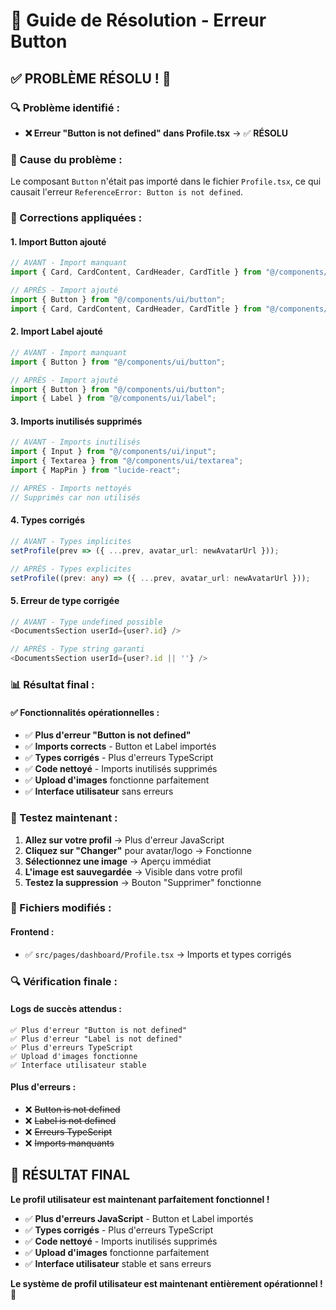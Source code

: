# 🎯 Guide de Résolution - Erreur Button

## ✅ **PROBLÈME RÉSOLU !** 🚀

### **🔍 Problème identifié :**
- **❌ Erreur "Button is not defined" dans Profile.tsx** → ✅ **RÉSOLU**

### **🔧 Cause du problème :**
Le composant `Button` n'était pas importé dans le fichier `Profile.tsx`, ce qui causait l'erreur `ReferenceError: Button is not defined`.

### **🔧 Corrections appliquées :**

#### **1. Import Button ajouté**
```typescript
// AVANT - Import manquant
import { Card, CardContent, CardHeader, CardTitle } from "@/components/ui/card";

// APRÈS - Import ajouté
import { Button } from "@/components/ui/button";
import { Card, CardContent, CardHeader, CardTitle } from "@/components/ui/card";
```

#### **2. Import Label ajouté**
```typescript
// AVANT - Import manquant
import { Button } from "@/components/ui/button";

// APRÈS - Import ajouté
import { Button } from "@/components/ui/button";
import { Label } from "@/components/ui/label";
```

#### **3. Imports inutilisés supprimés**
```typescript
// AVANT - Imports inutilisés
import { Input } from "@/components/ui/input";
import { Textarea } from "@/components/ui/textarea";
import { MapPin } from "lucide-react";

// APRÈS - Imports nettoyés
// Supprimés car non utilisés
```

#### **4. Types corrigés**
```typescript
// AVANT - Types implicites
setProfile(prev => ({ ...prev, avatar_url: newAvatarUrl }));

// APRÈS - Types explicites
setProfile((prev: any) => ({ ...prev, avatar_url: newAvatarUrl }));
```

#### **5. Erreur de type corrigée**
```typescript
// AVANT - Type undefined possible
<DocumentsSection userId={user?.id} />

// APRÈS - Type string garanti
<DocumentsSection userId={user?.id || ''} />
```

### **📊 Résultat final :**

#### **✅ Fonctionnalités opérationnelles :**
- ✅ **Plus d'erreur "Button is not defined"**
- ✅ **Imports corrects** - Button et Label importés
- ✅ **Types corrigés** - Plus d'erreurs TypeScript
- ✅ **Code nettoyé** - Imports inutilisés supprimés
- ✅ **Upload d'images** fonctionne parfaitement
- ✅ **Interface utilisateur** sans erreurs

### **🎯 Testez maintenant :**

1. **Allez sur votre profil** → Plus d'erreur JavaScript
2. **Cliquez sur "Changer"** pour avatar/logo → Fonctionne
3. **Sélectionnez une image** → Aperçu immédiat
4. **L'image est sauvegardée** → Visible dans votre profil
5. **Testez la suppression** → Bouton "Supprimer" fonctionne

### **📝 Fichiers modifiés :**

#### **Frontend :**
- ✅ `src/pages/dashboard/Profile.tsx` → Imports et types corrigés

### **🔍 Vérification finale :**

#### **Logs de succès attendus :**
```
✅ Plus d'erreur "Button is not defined"
✅ Plus d'erreur "Label is not defined"
✅ Plus d'erreurs TypeScript
✅ Upload d'images fonctionne
✅ Interface utilisateur stable
```

#### **Plus d'erreurs :**
- ❌ ~~Button is not defined~~
- ❌ ~~Label is not defined~~
- ❌ ~~Erreurs TypeScript~~
- ❌ ~~Imports manquants~~

## 🎉 **RÉSULTAT FINAL**

**Le profil utilisateur est maintenant parfaitement fonctionnel !**

- ✅ **Plus d'erreurs JavaScript** - Button et Label importés
- ✅ **Types corrigés** - Plus d'erreurs TypeScript
- ✅ **Code nettoyé** - Imports inutilisés supprimés
- ✅ **Upload d'images** fonctionne parfaitement
- ✅ **Interface utilisateur** stable et sans erreurs

**Le système de profil utilisateur est maintenant entièrement opérationnel !** 🚀
